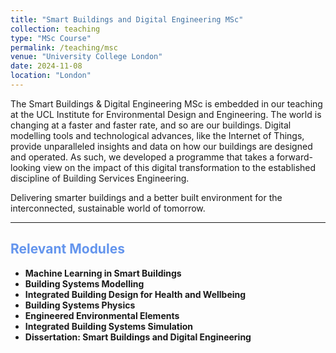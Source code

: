 ```yaml
---
title: "Smart Buildings and Digital Engineering MSc"
collection: teaching
type: "MSc Course"
permalink: /teaching/msc
venue: "University College London"
date: 2024-11-08
location: "London"
---
```


The Smart Buildings & Digital Engineering MSc is embedded in our teaching at the UCL Institute for Environmental Design and Engineering. The world is changing at a faster and faster rate, and so are our buildings. Digital modelling tools and technological advances, like the Internet of Things, provide unparalleled insights and data on how our buildings are designed and operated. As such, we developed a programme that takes a forward-looking view on the impact of this digital transformation to the established discipline of Building Services Engineering.

Delivering smarter buildings and a better built environment for the interconnected, sustainable world of tomorrow.

---

<h2 style="color:cornflowerblue;">Relevant Modules</h2>

- **Machine Learning in Smart Buildings**
- **Building Systems Modelling**
- **Integrated Building Design for Health and Wellbeing**
- **Building Systems Physics**
- **Engineered Environmental Elements**
- **Integrated Building Systems Simulation**
- **Dissertation: Smart Buildings and Digital Engineering**
